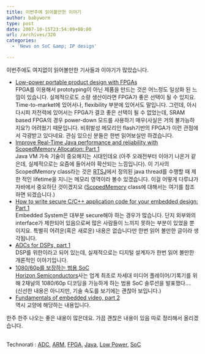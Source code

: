 ```yaml
---
title: 이번주에 읽어볼만한 이야기
author: babyworm
type: post
date: 2007-10-15T23:54:09+00:00
url: /archives/320
categories:
  - 'News on SoC &amp; IP design'

---
```

이번주에도 여지없이 읽어볼만한 기사들과 이야기가 많았습니다.

  * [Low-power portable product design with FPGAs][1]  
    FPGA를 이용해서 prototyping이 아닌 제품을 만드는 것은 어느정도 일상화 된 느낌이 있습니다. 실제적으로도 소량 생산이라면 FPGA가 좋은 선택이 될 수 있지요. Time-to-market에 있어서나, flexibility 부분에 있어서도 말입니다. 그런데, 아시다시피 저전력에 있어서는 FPGA가 결코 좋은 선택이 될 수 없었는데, SRAM based FPGA의 경우 power-down 모드를 사용하기 매우(사실은 거의 불가능하지요?) 어려웠기 때문입니다. 비휘발성 메모리인 flash기반의 FPGA가 이런 관점에서 각광받고 있다네요. 관심 있으신 분들은 한번 읽어보실만 하겠습니다.
  * [Improve Real-Time Java performance and reliability with ScopedMemory Allocation: Part 1][2]  
    Java VM 가속 기술이 중요해지는 시대인데요 (아주 오래전부터 이야기 나온거 같은데, 실제적으로는 요즘에 들어서야 확산되는 느낌입니다). 이 기사의 ScopedMemory class라는 것은 [RTSJ][3]에서 정의된 java thread를 수행할 때 제한 적인 lifetime을 지니는 메모리 영역이라 볼수 있겠습니다. 이걸 어떻게 다루냐가 자바에서 중요하단 것이겠지요 ([ScopedMemory][4] class에 대해서는 여기를 참조하면 되겠습니다.)
  * [How to write secure C/C++ application code for your embedded design: Part 1  
][5] Embedded System은 대부분 secure해야 하는 경우가 많습니다. 단지 외부와의 interface가 제한되어 있음으로써 많은 사람들이 느끼지 못하는 부분이 있었을 뿐이지요. 특별히 어려운(혹은 새로운) 내용은 없습니다만 한번 읽어 볼만한 글이라 생각됩니다.
  * [ADCs for DSPs, part 1][6]  
    DSP를 위한이라고 되어 있는데, 실제적으로는 디지털 설계자가 한번 읽어 볼만한 개론적인 이야기입니다.
  * [1080/60p를 보장하는 범용 SoC][7]  
    [Horizon Semiconductors][8]사는 업계 최초로 차세대 미디어 플레이어/기록기를 위해 2채널의 1080/60p 디코딩을 가능하게 하는 범용 SoC 솔루션을 발표했다&#8230;. (신선한 내용은 아니지만, 기술 속도를 보기에는 괜찮아 보입니다.)
  * [Fundamentals of embedded video, part 2][9]  
    역시 교양에 해당하는 내용입니다.

한주 한주 나오는 좋은 내용이 많은데요. 가끔 괜찮은 내용이 있음 따로 정리해서 올리겠습니다.

<p class="zoundry_bw_tags">
  <!-- Tag links generated by Zoundry Blog Writer. Do not manually edit. http://www.zoundry.com -->
  
  <br /> <span class="ztags"><span class="ztagspace">Technorati</span> : <a href="http://technorati.com/tag/ADC" class="ztag" rel="tag">ADC</a>, <a href="http://technorati.com/tag/ARM" class="ztag" rel="tag">ARM</a>, <a href="http://technorati.com/tag/FPGA" class="ztag" rel="tag">FPGA</a>, <a href="http://technorati.com/tag/Java" class="ztag" rel="tag">Java</a>, <a href="http://technorati.com/tag/Low%20Power" class="ztag" rel="tag">Low Power</a>, <a href="http://technorati.com/tag/SoC" class="ztag" rel="tag">SoC</a></span>
</p>

 [1]: http://www.industrialcontroldesignline.com/202401418?cid=RSSfeed_industrialcontroldesignline_icdlRSS
 [2]: http://www.industrialcontroldesignline.com/202401439?cid=RSSfeed_industrialcontroldesignline_icdlRSS
 [3]: http://en.wikipedia.org/wiki/RTSJ
 [4]: http://www.rtsj.org/specjavadoc/javax/realtime/ScopedMemory.html
 [5]: http://www.industrialcontroldesignline.com/202401434?cid=RSSfeed_industrialcontroldesignline_icdlRSS
 [6]: http://www.industrialcontroldesignline.com/202300382?cid=RSSfeed_industrialcontroldesignline_icdlRSS
 [7]: http://www.eetkorea.com/ART_8800483218_839585_NP_ba0b2ede.HTM?click_from=RSS
 [8]: http://www.horizonsemi.com/
 [9]: http://www.industrialcontroldesignline.com/202200573;jsessionid=1BHS555N4NCAEQSNDLRSKH0CJUNN2JVN?pgno=2